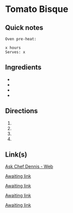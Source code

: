 # Tomato Bisque

## Quick notes 
```
Oven pre-heat: 

x hours
Serves: x
```

## Ingredients
+ 
+ 
+ 
+ 


## Directions
1. 


1. 


1. 


1. 


## Link(s)
[Ask Chef Dennis - Web](https://www.askchefdennis.com/restaurant-style-tomato-bisque/#wprm-recipe-container-83407)

[Awaiting link](url)

[Awaiting link](url)

[Awaiting link](url)

[Awaiting link](url)
